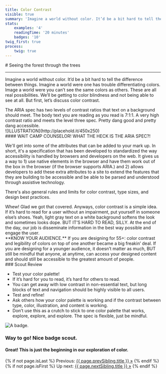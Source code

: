 ```yaml
---
title: Color Contrast
visible: true
summary: 'Imagine a world without color. It’d be a bit hard to tell the difference between things. Imagine a world were one has trouble differentiating colors. Image a world were you can’t see the same colors as others. These are all real possibilities. We’ll be getting to color blindness and not being able to see at all. But first, let’s discuss color contrast.'
stats:
    examples: '4'
    readingTime: '20 minutes'
    badges: '10'
twig_first: true
process:
    twig: true
---
```

<section>
<div class="container--content" markdown="1">
# Seeing the forest through the trees

---

Imagine a world without color. It’d be a bit hard to tell the difference between things. Imagine a world were one has trouble differentiating colors. Image a world were you can’t see the same colors as others. These are all real possibilities. We’ll be getting to color blindness and not being able to see at all. But first, let’s discuss color contrast.
</div>
</section>

<section>
<div class="container--content" markdown="1">
The ARIA spec has two levels of contrast ratios that text on a background should meet. The body text you are reading as you read is 7:1:1. A very high contrast ratio and meets the level three spec. Pretty dang good and pretty dang accessible.
</div>
</section>

<section>
<div class="container--content" markdown="1">
![ILLUSTRATION](http://placehold.it/450x250)
</div>
</section>

<section>
<div class="container--content section--marg">
<div class="box purple stripe" markdown="1">
#### WAIT CAMP COUNSELOR! WHAT THE HECK IS THE ARIA SPEC?!

We'll get into some of the attributes that can be added to your mark up. In short, it's a specification that has been developed to standardized the way accessibility is handled by browsers and developers on the web. It gives us a way to 1) use native elements in the browser and have them work out of the box in the browser (if the browser supports ARIA.) and 2) allows developers to add these extra attributes to a site to extend the features that they are building to be accessible and be able to be parsed and understood through assistive technology.

There's also general rules and limits for color contrast, type sizes, and design best practices.
</div>
</div>
</section>

<section>
<div class="container--content" markdown="1">
Whew! Glad we got that covered. Anyways, color contrast is a simple idea. If it’s hard to read for a user without an impairment, put yourself in someone else’s shoes. Yeah, light gray text on a white background softens the look and sometimes looks dope. BUT IT’S HARD TO READ, SILLY. At the end of the day, our job is disseminate information in the best way possible and engage the user.
</div>
</section>


<section>
<div class="container--content section--marg">
<div class="box purple stripe" markdown="1">
**KNOW YOUR AUDIENCE.** If you are designing for 55+: color contrast and legibility of colors on top of one another became a big freakin’ deal. If you are designing for a younger audience, it doesn’t matter as much, BUT still be mindful that anyone, at anytime, can access your designed content and should still be accessible to the greatest amount of people.
</div>
</div>
</section>

<section>
<div class="container--content" markdown="1">
### Scout Review

* Test your color palette!
* If it’s hard for you to read, it’s hard for others to read.
* You can get away with low contrast in non-essential text, but long blocks of text and navigation should be highly visible to all users.
* Test and refine!
* Ask others how your color palette is working and if the contrast between type, color, illustration, and content is working.
* Don’t use this as a crutch to stick to one color palette that works, explore, explore, and explore. The spec is flexible, just be mindful.
</div>
</section>

<section class="section--badge-cta section--badge-cta__red mt--90">
    <div class="container">
        <div class="flex-grid--gutters">
            <div class="col--width__four">
                <div class="badge--box">
                    <img class="img--badge badge--dispatch" alt="A badge." src="/user/pages/06.badge/color-contrast/color-contrast.png" data-section="vision" data-badge="colorContrast">
                </div>
            </div>
            <div class="col--width__eight">
                <h3>Way to go! Nice badge scout.</h3>
                <h4>Great! This is just the beginning in our exploration of color.</h4>
                {% if not page.isLast %}
                    <span>Previous: </span><a href="{{ page.prevSibling.url }}">{{ page.prevSibling.title }} &raquo;</a>
                {% endif %}
                {% if not page.isFirst %}
                    <span>Up next: </span><a href="{{ page.nextSibling.url }}">{{ page.nextSibling.title }} &raquo;</a>
                {% endif %}
            </div>
        </div>
    </div>
</section>
